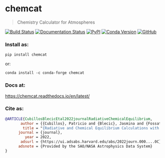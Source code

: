 # chemcat
> Chemistry Calculator for Atmospheres

[![Build Status](https://travis-ci.com/chemcat/chemcat.svg?branch=master)](https://travis-ci.com/atmolib/chemcat)
[![Documentation Status](https://readthedocs.org/projects/chemcat/badge/?version=latest)](https://chemcat.readthedocs.io/en/latest/?badge=latest)
[![PyPI](https://img.shields.io/pypi/v/chemcat.svg)](https://pypi.org/project/chemcat)
[![Conda Version](https://img.shields.io/conda/vn/conda-forge/chemcat.svg)](https://anaconda.org/conda-forge/chemcat)
[![GitHub](https://img.shields.io/github/license/atmolib/chemcat.svg?color=blue)](https://chemcat.readthedocs.io/en/latest/license.html)


### Install as:
```
pip install chemcat
```
or:
```
conda install -c conda-forge chemcat
```


### Docs at:
<https://chemcat.readthedocs.io/en/latest/>

### Cite as:
```bibtex
@ARTICLE{CubillosBlecicEtal2022journalRadiativeChemicalEquilibrium,
       author = {{Cubillos}, Patricio and {Blecic}, Jasmina and {Fossati}, Luca},
        title = "{Radiative and Chemical Equilibrium Calculations with Application to Exoplanets}",
      journal = {journal},
         year = 2022,
       adsurl = {https://ui.adsabs.harvard.edu/abs/2022journ.000....0C},
      adsnote = {Provided by the SAO/NASA Astrophysics Data System}
}
```
